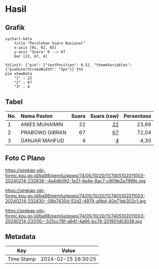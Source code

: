 # Hasil

## Grafik

```mermaid
xychart-beta
    title "Perolehan Suara Nasional"
    x-axis [01, 02, 03]
    y-axis "Suara" 0 --> 67
    bar [22, 67, 4]
```

```mermaid
%%{init: {"pie": {"textPosition": 0.5}, "themeVariables": {"pieOuterStrokeWidth": "5px"}} }%%
pie showData
    "1" : 22
    "2" : 67
    "3" : 4
```

## Tabel

| No. | Nama Paslon    | Suara | Suara (raw) | Persentase |
|:--- |:-------------- | -----:| -----------:| ----------:|
| 1   | ANIES MUHAIMIN | 22    | [22][p-1]   | 23,66      |
| 2   | PRABOWO GIBRAN | 67    | [67][p-2]   | 72,04      |
| 3   | GANJAR MAHFUD  | 4     | [4][p-3]    | 4,30       |


[p-1]: https://github.com/gigit-pemilu/pemilu-2024/blob/main/pilpres/hitung-suara/sub/74-sulawesi-tenggara/sub/05-konawe-selatan/sub/10-moramo/sub/2011-tambosupa/sub/003-tps/sub/paslon-1.txt
[p-2]: https://github.com/gigit-pemilu/pemilu-2024/blob/main/pilpres/hitung-suara/sub/74-sulawesi-tenggara/sub/05-konawe-selatan/sub/10-moramo/sub/2011-tambosupa/sub/003-tps/sub/paslon-2.txt
[p-3]: https://github.com/gigit-pemilu/pemilu-2024/blob/main/pilpres/hitung-suara/sub/74-sulawesi-tenggara/sub/05-konawe-selatan/sub/10-moramo/sub/2011-tambosupa/sub/003-tps/sub/paslon-3.txt

## Foto C Plano

https://sirekap-obj-formc.kpu.go.id/ba98/pemilu/ppwp/74/05/10/20/11/7405102011003-20240214-232838--4a4db092-1e21-4a4e-8ac7-c809e2a7999c.jpg

https://sirekap-obj-formc.kpu.go.id/ba98/pemilu/ppwp/74/05/10/20/11/7405102011003-20240214-232430--09b7435d-52d2-4979-a9bd-40e71eb302c1.jpg

https://sirekap-obj-formc.kpu.go.id/ba98/pemilu/ppwp/74/05/10/20/11/7405102011003-20240214-233110--325cc78f-a941-4a66-bc74-201901d03039.jpg


## Metadata

| Key        | Value               |
| ---------- | ------------------- |
| Time Stamp | 2024-02-15 16:30:25 |



